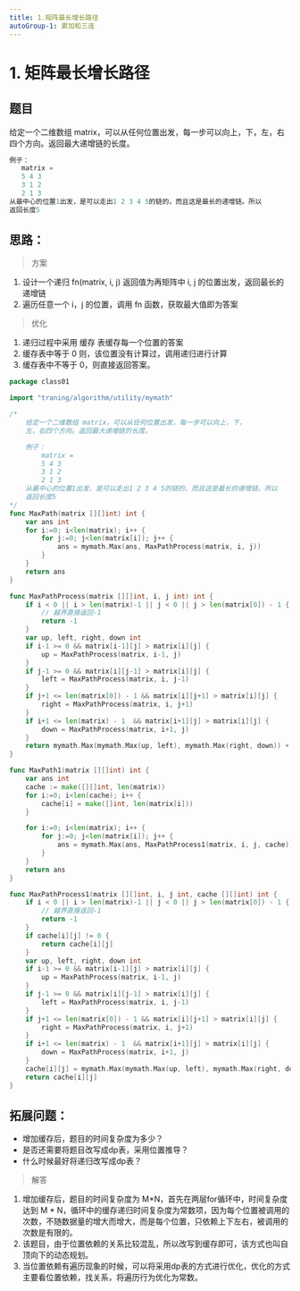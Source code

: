 ```yaml
---
title: 1.矩阵最长增长路径
autoGroup-1: 累加和三连
---
```


# 1. 矩阵最长增长路径



## 题目

给定一个二维数组 matrix，可以从任何位置出发，每一步可以向上，下，左，右四个方向。返回最大递增链的长度。

```go
例子：
   matrix =
   5 4 3
   3 1 2
   2 1 3
从最中心的位置1出发，是可以走出1 2 3 4 5的链的，而且这是最长的递增链。所以
返回长度5
```

## 思路：

> 方案

1. 设计一个递归 fn(matrix, i, j) 返回值为再矩阵中 i, j 的位置出发，返回最长的递增链
2. 遍历任意一个 i，j 的位置，调用 fn 函数，获取最大值即为答案

> 优化

1. 递归过程中采用 缓存 表缓存每一个位置的答案
2. 缓存表中等于 0 则，该位置没有计算过，调用递归进行计算
3. 缓存表中不等于 0，则直接返回答案。

```go
package class01

import "traning/algorithm/utility/mymath"

/*
	给定一个二维数组 matrix，可以从任何位置出发，每一步可以向上，下，
	左，右四个方向。返回最大递增链的长度。

	例子：
		matrix =
		5 4 3
		3 1 2
		2 1 3
	从最中心的位置1出发，是可以走出1 2 3 4 5的链的，而且这是最长的递增链。所以
	返回长度5
*/
func MaxPath(matrix [][]int) int {
	var ans int
	for i:=0; i<len(matrix); i++ {
		for j:=0; j<len(matrix[i]); j++ {
			ans = mymath.Max(ans, MaxPathProcess(matrix, i, j))
		}
	}
	return ans
}

func MaxPathProcess(matrix [][]int, i, j int) int {
	if i < 0 || i > len(matrix)-1 || j < 0 || j > len(matrix[0]) - 1 {
		// 越界直接返回-1
		return -1
	}
	var up, left, right, down int
	if i-1 >= 0 && matrix[i-1][j] > matrix[i][j] {
		up = MaxPathProcess(matrix, i-1, j)
	}
	if j-1 >= 0 && matrix[i][j-1] > matrix[i][j] {
		left = MaxPathProcess(matrix, i, j-1)
	}
	if j+1 <= len(matrix[0]) - 1 && matrix[i][j+1] > matrix[i][j] {
		right = MaxPathProcess(matrix, i, j+1)
	}
	if i+1 <= len(matrix) - 1  && matrix[i+1][j] > matrix[i][j] {
		down = MaxPathProcess(matrix, i+1, j)
	}
	return mymath.Max(mymath.Max(up, left), mymath.Max(right, down)) + 1
}

func MaxPath1(matrix [][]int) int {
	var ans int
	cache := make([][]int, len(matrix))
	for i:=0; i<len(cache); i++ {
		cache[i] = make([]int, len(matrix[i]))
	}

	for i:=0; i<len(matrix); i++ {
		for j:=0; j<len(matrix[i]); j++ {
			ans = mymath.Max(ans, MaxPathProcess1(matrix, i, j, cache))
		}
	}
	return ans
}

func MaxPathProcess1(matrix [][]int, i, j int, cache [][]int) int {
	if i < 0 || i > len(matrix)-1 || j < 0 || j > len(matrix[0]) - 1 {
		// 越界直接返回-1
		return -1
	}
	if cache[i][j] != 0 {
		return cache[i][j]
	}
	var up, left, right, down int
	if i-1 >= 0 && matrix[i-1][j] > matrix[i][j] {
		up = MaxPathProcess(matrix, i-1, j)
	}
	if j-1 >= 0 && matrix[i][j-1] > matrix[i][j] {
		left = MaxPathProcess(matrix, i, j-1)
	}
	if j+1 <= len(matrix[0]) - 1 && matrix[i][j+1] > matrix[i][j] {
		right = MaxPathProcess(matrix, i, j+1)
	}
	if i+1 <= len(matrix) - 1  && matrix[i+1][j] > matrix[i][j] {
		down = MaxPathProcess(matrix, i+1, j)
	}
	cache[i][j] = mymath.Max(mymath.Max(up, left), mymath.Max(right, down)) + 1
	return cache[i][j]
}
```

## 拓展问题：

- 增加缓存后，题目的时间复杂度为多少？
- 是否还需要将题目改写成dp表，采用位置推导？
- 什么时候最好将递归改写成dp表？

> 解答

1. 增加缓存后，题目的时间复杂度为 M*N，首先在两层for循环中，时间复杂度达到 M * N，循环中的缓存递归时间复杂度为常数项，因为每个位置被调用的次数，不随数据量的增大而增大，而是每个位置，只依赖上下左右，被调用的次数是有限的。
2. 该题目，由于位置依赖的关系比较混乱，所以改写到缓存即可，该方式也叫自顶向下的动态规划。
3. 当位置依赖有遍历现象的时候，可以将采用dp表的方式进行优化，优化的方式主要看位置依赖，找关系，将遍历行为优化为常数。

